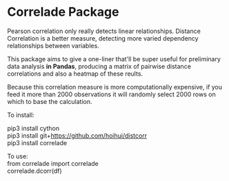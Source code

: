 # Correlade Package

Pearson correlation only really detects linear relationships. Distance Correlation is a better measure, detecting more varied dependency relationships between variables. 

This package aims to give a one-liner that'll be super useful for preliminary data analysis **in Pandas**, producing a matrix of pairwise distance correlations and also a heatmap of these reults.

Because this correlation measure is more computationally expensive, if you feed it more than 2000 observations it will randomly select 2000 rows on which to base the calculation.  

To install:

pip3 install cython <br>
pip3 install git+https://github.com/hoihui/distcorr <br>
pip3 install correlade <br>

To use: <br>
from correlade import correlade <br>
correlade.dcorr(df) <br>

